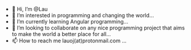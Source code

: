 - 👋 Hi, I’m @Lau
- 👀 I’m interested in programming and changing the world...
- 🌱 I’m currently learning Angular programming...
- 💞️ I’m looking to collaborate on any nice programming project that aims to make the world a better place for all...
- 📫 How to reach me lauoj(at)protonmail.com ...

<!---
LauOJ/LauOJ is a ✨ special ✨ repository because its `README.md` (this file) appears on your GitHub profile.
You can click the Preview link to take a look at your changes.
--->
